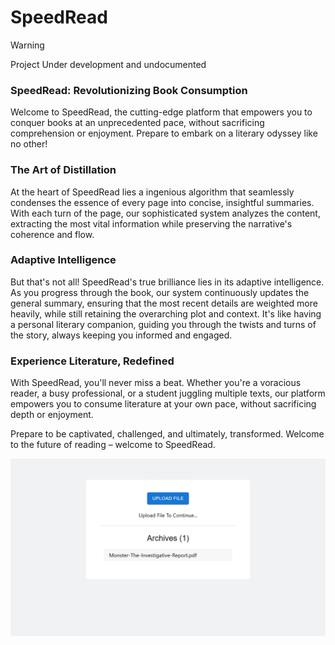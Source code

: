# SpeedRead

> [!WARNING]
> Project Under development and undocumented


### SpeedRead: Revolutionizing Book Consumption
Welcome to SpeedRead, the cutting-edge platform that empowers you to conquer books at an unprecedented pace, without sacrificing comprehension or enjoyment. Prepare to embark on a literary odyssey like no other!

### The Art of Distillation
At the heart of SpeedRead lies a ingenious algorithm that seamlessly condenses the essence of every page into concise, insightful summaries. With each turn of the page, our sophisticated system analyzes the content, extracting the most vital information while preserving the narrative's coherence and flow.

### Adaptive Intelligence
But that's not all! SpeedRead's true brilliance lies in its adaptive intelligence. As you progress through the book, our system continuously updates the general summary, ensuring that the most recent details are weighted more heavily, while still retaining the overarching plot and context. It's like having a personal literary companion, guiding you through the twists and turns of the story, always keeping you informed and engaged.

### Experience Literature, Redefined
With SpeedRead, you'll never miss a beat. Whether you're a voracious reader, a busy professional, or a student juggling multiple texts, our platform empowers you to consume literature at your own pace, without sacrificing depth or enjoyment.


Prepare to be captivated, challenged, and ultimately, transformed. Welcome to the future of reading – welcome to SpeedRead.



![](./images/speedreader.gif)